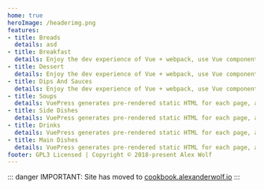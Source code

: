 ```yaml
---
home: true
heroImage: /headerimg.png
features:
- title: Breads
  details: asd
- title: Breakfast
  details: Enjoy the dev experience of Vue + webpack, use Vue components in markdown, and develop custom themes with Vue.
- title: Dessert
  details: Enjoy the dev experience of Vue + webpack, use Vue components in markdown, and develop custom themes with Vue.
- title: Dips And Sauces
  details: Enjoy the dev experience of Vue + webpack, use Vue components in markdown, and develop custom themes with Vue.
- title: Soups
  details: VuePress generates pre-rendered static HTML for each page, and runs as an SPA once a page is loaded.
- title: Side Dishes
  details: VuePress generates pre-rendered static HTML for each page, and runs as an SPA once a page is loaded.
- title: Drinks
  details: VuePress generates pre-rendered static HTML for each page, and runs as an SPA once a page is loaded.
- title: Main Dishes
  details: VuePress generates pre-rendered static HTML for each page, and runs as an SPA once a page is loaded.
footer: GPL3 Licensed | Copyright © 2018-present Alex Wolf
---
```

::: danger
IMPORTANT: Site has moved to [cookbook.alexanderwolf.io](cookbook.alexanderwolf.io)
:::
